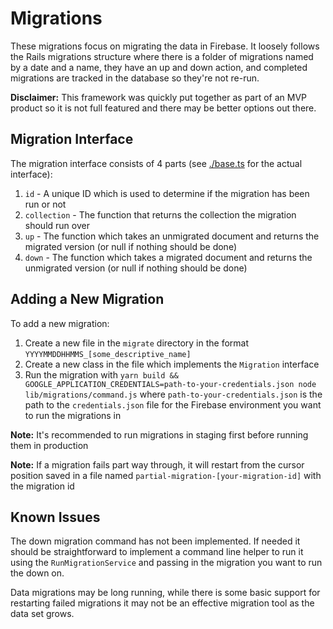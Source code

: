 # Migrations

These migrations focus on migrating the data in Firebase. It loosely follows the Rails migrations structure where there is a folder of migrations named by a date and a name, they have an up and down action, and completed migrations are tracked in the database so they're not re-run.

**Disclaimer:** This framework was quickly put together as part of an MVP product so it is not full featured and there may be better options out there.

## Migration Interface

The migration interface consists of 4 parts (see [./base.ts](base.ts) for the actual interface):

1. `id` - A unique ID which is used to determine if the migration has been run or not
1. `collection` - The function that returns the collection the migration should run over
1. `up` - The function which takes an unmigrated document and returns the migrated version (or null if nothing should be done)
1. `down` - The function which takes a migrated document and returns the unmigrated version (or null if nothing should be done)

## Adding a New Migration

To add a new migration:

1. Create a new file in the `migrate` directory in the format `YYYYMMDDHHMMS_[some_descriptive_name]`
1. Create a new class in the file which implements the `Migration` interface
1. Run the migration with `yarn build && GOOGLE_APPLICATION_CREDENTIALS=path-to-your-credentials.json node lib/migrations/command.js` where `path-to-your-credentials.json` is the path to the `credentials.json` file for the Firebase environment you want to run the migrations in

**Note:** It's recommended to run migrations in staging first before running them in production

**Note:** If a migration fails part way through, it will restart from the cursor position saved in a file named `partial-migration-[your-migration-id]` with the migration id

## Known Issues

The down migration command has not been implemented. If needed it should be straightforward to implement a command line helper to run it using the `RunMigrationService` and passing in the migration you want to run the down on.

Data migrations may be long running, while there is some basic support for restarting failed migrations it may not be an effective migration tool as the data set grows.
